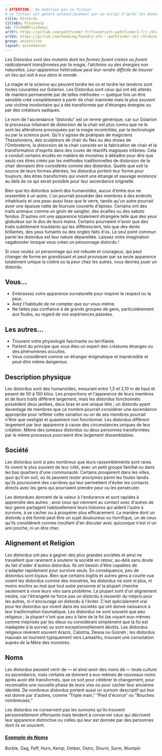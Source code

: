 ```yaml
---
# ATTENTION : Ne modifiez pas ce fichier
# Ce fichier est généré automatiquement par un script d'après les données du module Foundry VTT officiel et de sa traduction
title: Distordu
titleEn: Fleshwarp
id: FXlXmNBFiiz9oasi
urlFr: https://gitlab.com/pathfinder-fr/foundryvtt-pathfinder2-fr/-/blob/master/data/ancestries/FXlXmNBFiiz9oasi.htm
urlEn: https://gitlab.com/hooking/foundry-vtt---pathfinder-2e/-/blob/master/packs/data/ancestries.db/fleshwarp.json
group: ancestries
layout: ascendances
---
```

<em>Les Distordus sont des mutants dont les formes furent créées ou furent radicalement transformées par la magie, l'alchimie ou des énergies non naturelles. Leur apparence hétérodoxe peut leur rendre difficile de trouver un lieu qui soit à eux dans le monde.</em>

La magie et la science qui peuvent tordre les os et tordre les tendons sont toutes courantes sur Golarion. Les Distordus sont ceux qui ont été altérés de manière permanente par de telles méthodes — quelque fois un être sensible créé complètement à partir de chair inanimée mais le plus souvent une victime involontaire qui a été transformée par d'étranges énergies ou par des créateurs sadiques.

Le nom de l'ascendance “distordu” est un terme générique, car sur Golarion le processus infamant de distorsion de la chair est plus connu que ne le sont les altérations provoquées par la magie incontrôlée, par la technologie ou par la science pure. Qu'il s'agisse de pratiques de magiciens Thassiloniens, des sculpteurs de chair du Nex ou des drows de l'Ombreterre, la distorsion de la chair consiste en la fabrication de chair et la transformation d'esprits dans des cuves de réactifs magiques infâmes. Cela a conduit certains érudits en matière de monstres à débattre pour dire que seuls ces êtres créés par les méthodes traditionnelles de distorsion de la chair devraient être considérés comme des distordus. Quelle que soit la source de leurs formes altérées, les distordus portent leur forme pour toujours, des êtres transformés qui vivent une étrange et sauvage existence au delà de ce qui serait possible pour leur ascendance originelle.

Bien que les distordus soient des humanoïdes, aucun d'entre eux ne ressemble à un autre. L'un pourrait posséder des membres à des endroits inhabituels et une peau aussi lisse que le verre, tandis qu'un autre pourrait avoir une épaisse natte de fourrure couverte d'épines. Certains ont des traits animaux comme un groin de sanglier, des écailles ou des sabots fendus. D'autres ont une apparence totalement étrangère telle que des yeux globuleux sur le dos de leurs mains. Certains pourraient n'avoir que des traits subtilement troublants qui les différencient, tels que des dents brillantes, des yeux fumants ou des ongles faits d'os. Le seul point commun parmi les distordus est leur nature dépareillée. Laissez votre imagination vagabonder lorsque vous créez un personnage distordu !

Si vous voulez un personnage qui est robuste et courageux, qui peut changer de forme en grandissant et peut provoquer par sa seule apparence totalement unique la colère ou la peur chez les autres, vous devriez jouer un distordu.

## Vous...

- Embrassez votre apparence surnaturelle pour inspirer le respect ou la peur.
- Avez l'habitude de ne compter que sur vous-même.
- Ne faites pas confiance à de grands groupes de gens, particulièrement aux foules, au regard de vos expériences passées.

## Les autres...

- Trouvent votre physiologie fascinante ou terrifiante.
- Partent du principe que vous êtes un expert des créatures étranges ou des phénomènes occultes.
- Vous considèrent comme un étranger énigmatique et imprévisible et peut-être même dangereux.

## Description physique

Les distordus sont des humanoïdes, mesurant entre 1,5 et 2,10 m de haut et pesant de 50 à 150 kilos. Les proportions et l'apparence de leurs membres et de leurs traits diffèrent largement, mais les distordus fonctionnels possèdent deux jambes, deux bras et une unique tête ; un distordu ayant davantage de membres que ce nombre pourrait considérer une ascendance appropriée pour refléter cette variation ou un de ses membres pourrait n'être que vestigiel et quasiment non fonctionnel. Les distordus diffèrent largement par leur apparence à cause des circonstances uniques de leur création. Même des jumeaux distordus ou deux personnes transformées par le même processus pourraient être largement dissemblables.

## Société

Les distordus sont si peu nombreux que leurs rassemblements sont rares. Ils vivent le plus souvent de leur côté, avec un petit groupe familial ou dans les bas quartiers d'une communauté. Certains prospèrent dans les villes, quoi qu'il en soit, où ils peuvent rester anonymes parmi les foules tandis qu'ils poursuivent des carrières qui leur permettent d'éviter les contacts directs avec les gens qui pourraient prendre peur ou les persécuter.

Les distordues donnent de la valeur à l'endurance et sont rapides à apprendre des autres ; ainsi ceux qui viennent au contact avec d'autres de leur genre partagent habituellement leurs histoires qui aident l'autre à survivre, à se cacher ou à prospérer plus efficacement. La manière dont un distordu a été formé peut être un sujet douloureux ou horrifique, un de ceux qu'ils considèrent comme insultant d'en discuter avec quiconque n'est ni un ami proche, ni un être cher.

## Alignement et Religion

Les distordus ont peu à gagner des plus grandes sociétés et ainsi ne travaillent que rarement à soutenir la société en retour, au-delà sans doute du fait d'aider d'autres distordus. Ils ont besoin d'être capables de s'adapter rapidement pour survivre seuls. En conséquence, peu de distordus sont loyaux. Bien que certains bigôts et autres gens à courte vue voient les distordus comme des monstres, les distordus ne sont ni plus, ni moins enclins au mal que tout autre personne et la plupart cherche seulement à vivre leurs vies sans problème. La plupart sont d'un alignement neutre, car l'étrangeté ne force pas un distordu à ressentir du mépris pour les autres, ni n'encourage un distordu à l'éviter. C'est spécialement vrai pour les distordus qui vivent dans les sociétés qui ont donné naissance à leur trasformation traumatique. Les distordus ne sont souvent que peu religieux ; la plupart n'ont que peu à faire de la foi (se voyant eux-mêmes comme méprisés par les dieux ou considérant simplement que la foi est inadaptée à la survie) ou sont exceptionnellement dévôts. Les distordus religieux révèrent souvent Arazni, Calistria, Desna ou Gozreh ; les distordus mauvais se tournent typiquement vers Lamashtu, trouvant une consolation auprès de la Mère des monstres.

## Noms

Les distordus peuvent venir de — et ainsi avoir des noms de — toute culture ou ascendance, mais certains se donnent à eux-mêmes de nouveaux noms après avoir été transformés, que ce soit pour célébrer le changement, pour reconnaître une nouvelle phase de leurs vies ou pour cacher leur ancienne identité. De nombreux distordus portent aussi un surnom descriptif qui leur est donné par d'autres, comme “Triple main,” “Pied d'écorce” ou “Bouches nombreuses.”

Les distordus ne conservent pas les surnoms qu'ils trouvent personnellement offensants mais tendent à conserver ceux qui décrivent leur apparence distinctive ou celles qui leur est donnée par des personnes dont ils se soucient.

### <span style="text-decoration: underline;">Exemple de Noms

Borble, Dag, Feff, Hurn, Kemp, Omber, Ostro, Shurni, Surm, Wumpin
